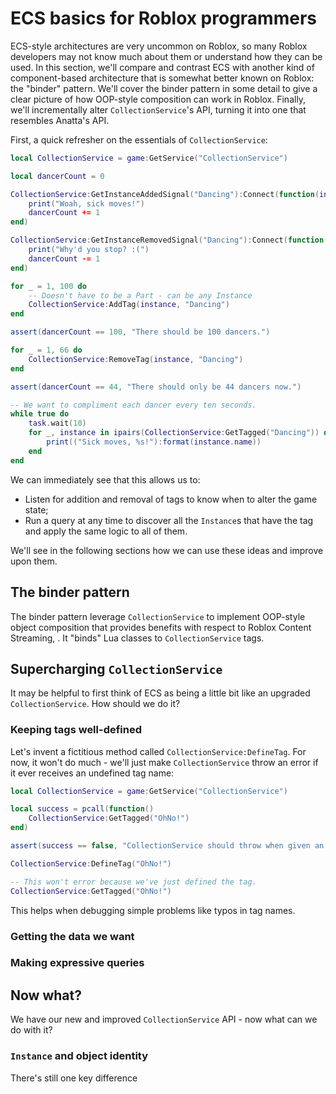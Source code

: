# ECS basics for Roblox programmers

ECS-style architectures are very uncommon on Roblox, so many Roblox developers may not know much about them or understand how they can be used. In this section, we'll compare and contrast ECS with another kind of component-based architecture that is somewhat better known on Roblox: the "binder" pattern. We'll cover the binder pattern in some detail to give a clear picture of how OOP-style composition can work in Roblox. Finally, we'll incrementally alter `CollectionService`'s API, turning it into one that resembles Anatta's API.

First, a quick refresher on the essentials of `CollectionService`:
```lua
local CollectionService = game:GetService("CollectionService")

local dancerCount = 0

CollectionService:GetInstanceAddedSignal("Dancing"):Connect(function(instance)
	print("Woah, sick moves!")
	dancerCount += 1
end)

CollectionService:GetInstanceRemovedSignal("Dancing"):Connect(function(instance)
	print("Why'd you stop? :(")
	dancerCount -= 1
end)

for _ = 1, 100 do
	-- Doesn't have to be a Part - can be any Instance
	CollectionService:AddTag(instance, "Dancing")
end

assert(dancerCount == 100, "There should be 100 dancers.")

for _ = 1, 66 do
	CollectionService:RemoveTag(instance, "Dancing")
end

assert(dancerCount == 44, "There should only be 44 dancers now.")

-- We want to compliment each dancer every ten seconds.
while true do
	task.wait(10)
	for _, instance in ipairs(CollectionService:GetTagged("Dancing")) do
		print(("Sick moves, %s!"):format(instance.name))
	end
end
```

We can immediately see that this allows us to:

* Listen for addition and removal of tags to know when to alter the game state;
* Run a query at any time to discover all the `Instance`s that have the tag and apply the same logic to all of them.

We'll see in the following sections how we can use these ideas and improve upon them.

## The binder pattern

The binder pattern leverage `CollectionService` to implement OOP-style object composition that provides benefits with respect to Roblox Content Streaming, . It "binds" Lua classes to `CollectionService` tags.

## Supercharging `CollectionService`

It may be helpful to first think of ECS as being a little bit like an upgraded `CollectionService`. How should we do it?

### Keeping tags well-defined

Let's invent a fictitious method called `CollectionService:DefineTag`. For now, it won't do much - we'll just make `CollectionService` throw an error if it ever receives an undefined tag name:
```lua
local CollectionService = game:GetService("CollectionService")

local success = pcall(function()
	CollectionService:GetTagged("OhNo!")
end)

assert(success == false, "CollectionService should throw when given an undefined tag name.")

CollectionService:DefineTag("OhNo!")

-- This won't error because we've just defined the tag.
CollectionService:GetTagged("OhNo!")
```
This helps when debugging simple problems like typos in tag names.

### Getting the data we want



### Making expressive queries

## Now what?
We have our new and improved `CollectionService` API - now what can we do with it?

### `Instance` and object identity
There's still one key difference
